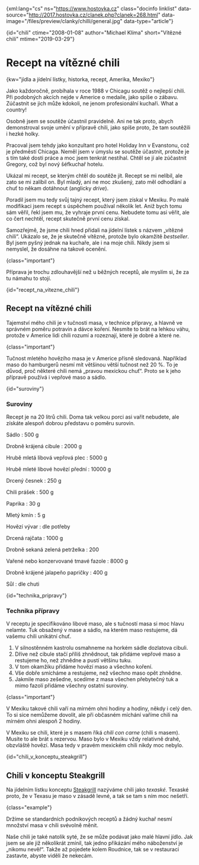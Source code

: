 
{xml:lang="cs" ns="https://www.hostovka.cz" class="docinfo linklist" data-source="http://2017.hostovka.cz/clanek.php?clanek=268.html" data-image="/files/preview/clanky/chilli/general.jpg" data-type="article"}

{id="chili" ctime="2008-01-08" author="Michael Klíma" short="Vítězné chili" mtime="2019-03-29"}

# Recept na vítězné chili

<!-- generated attribute kw by user_udpatekw.sh on 2019-04-16, do not edit -->

{kw="jídla a jídelní lístky, historka, recept, Amerika, Mexiko"}

Jako každoročně, probíhala v roce 1988 v Chicagu soutěž o nejlepší chili. Při podobných akcích nejde v Americe o medaile, jako spíše o zábavu. Zúčastnit se jich může kdokoli, ne jenom profesionální kuchaři. What a country!

Osobně jsem se soutěže účastnil pravidelně. Ani ne tak proto, abych demonstroval svoje umění v přípravě chili, jako spíše proto, že tam soutěžili i hezké holky.

Pracoval jsem tehdy jako konzultant pro hotel Holiday Inn v Evanstonu, což je předměstí Chicaga. Neměl jsem v úmyslu se soutěže účastnit, protože je s tím také dosti práce a moc jsem tenkrát nestíhal. Chtěl se jí ale zúčastnit Gregory, což byl nový šéfkuchař hotelu.

Ukázal mi recept, se kterým chtěl do soutěže jít. Recept se mi nelíbil, ale zato se mi zalíbil on. Byl mladý, ani ne moc zkušený, zato měl odhodlání a chuť to někam dotáhnout (anglicky _drive_).

Poradil jsem mu tedy svůj tajný recept, který jsem získal v Mexiku. Po malé modifikaci jsem recept s úspěchem používal několik let. Aniž bych tomu sám věřil, řekl jsem mu, že vyhraje první cenu. Nebudete tomu asi věřit, ale co čert nechtěl, recept skutečně první cenu získal.

Samozřejmě, že jsme chili hned přidali na jídelní lístek s názvem „vítězné chili“. Ukázalo se, že je skutečně vítězné, protože bylo okamžitě _bestseller_. Byl jsem pyšný jednak na kuchaře, ale i na moje chili. Nikdy jsem si nemyslel, že dosáhne na takové ocenění.

{class="important"}

Příprava je trochu zdlouhavější než u běžných receptů, ale myslím si, že za tu námahu to stojí.

{id="recept\_na\_vitezne_chili"}

## Recept na vítězné chili

Tajemství mého chili je v tučnosti masa, v technice přípravy, a hlavně ve správném poměru potravin a dávce koření. Nesmíte to brát na lehkou váhu, protože v Americe lidi chili rozumí a rozeznají, které je dobré a které ne.

{class="important"}

Tučnost mletého hovězího masa je v Americe přísně sledovaná. Například maso do hamburgerů nesmí mít většinou větší tučnost než 20 %. To je důvod, proč některé chili nemá „pravou mexickou chuť“. Proto se k jeho přípravě používá i vepřové maso a sádlo.

{id="suroviny"}

### Suroviny

Recept je na 20 litrů chili. Doma tak velkou porci asi vařit nebudete, ale získáte alespoň dobrou představu o poměru surovin.

Sádlo
:   500 g

Drobně krájená cibule
:   2000 g

Hrubě mletá libová vepřová plec
:   5000 g

Hrubě mleté libové hovězí přední
:   10000 g

Drcený česnek
:   250 g

Chili prášek
:   500 g

Paprika
:   30 g

Mletý kmín
:   5 g

Hovězí vývar
:   dle potřeby

Drcená rajčata
:   1000 g

Drobně sekaná zelená petrželka
:   200

Vařené nebo konzervované tmavé fazole
:   8000 g

Drobně krájené jalapeño papričky
:   400 g

Sůl
:   dle chuti

{id="technika_pripravy"}

### Technika přípravy

V receptu je specifikováno libové maso, ale s tučností masa si moc hlavu nelamte. Tuk obsažený v mase a sádlo, na kterém maso restujeme, dá vašemu chili unikátní chuť.

  1. V silnostěnném kastrolu osmahneme na horkém sádle dozlatova cibuli.
  2. Dříve než cibule stačí příliš zhnědnout, tak přidáme vepřové maso a restujeme ho, než zhnědne a pustí většinu tuku.
  3. V tom okamžiku přidáme hovězí maso a všechno koření.
  4. Vše dobře smícháme a restujeme, než všechno maso opět zhnědne.
  5. Jakmile maso zešedne, scedíme z masa všechen přebytečný tuk a mimo fazolí přidáme všechny ostatní suroviny.

{class="important"}

V Mexiku takové chili vaří na mírném ohni hodiny a hodiny, někdy i celý den. To si sice nemůžeme dovolit, ale při občasném míchání vaříme chili na mírném ohni alespoň 2 hodiny.

V Mexiku se chili, které je s masem říká _chili con carne_ (chili s masem). Musíte to ale brát s rezervou. Maso bylo v Mexiku vždy relativně drahé, obzvláště hovězí. Masa tedy v pravém mexickém chili nikdy moc nebylo.

{id="chili\_v\_konceptu_steakgrill"}

## Chili v konceptu Steakgrill

Na jídelním lístku konceptu [Steakgrill][1] nazýváme chili jako _texaské_. Texaské proto, že v Texasu je maso v zásadě levné, a tak se tam s ním moc nešetří.

{class="example"}

Držíme se standardních podnikových receptů a žádný kuchař nesmí množství masa v chili svévolně měnit.

Naše chili je také natolik syté, že se může podávat jako malé hlavní jídlo. Jak jsem se ale již několikrát zmínil, tak jedno přikázání mého náboženství je „nikomu nevěř“. Takže až pojedete kolem Roudnice, tak se v restauraci zastavte, abyste viděli že nekecám.

 [1]: https://www.steakgrill.cz

